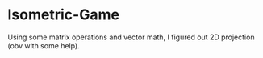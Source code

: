 # Isometric-Game
Using some matrix operations and vector math, I figured out 2D projection (obv with some help).
